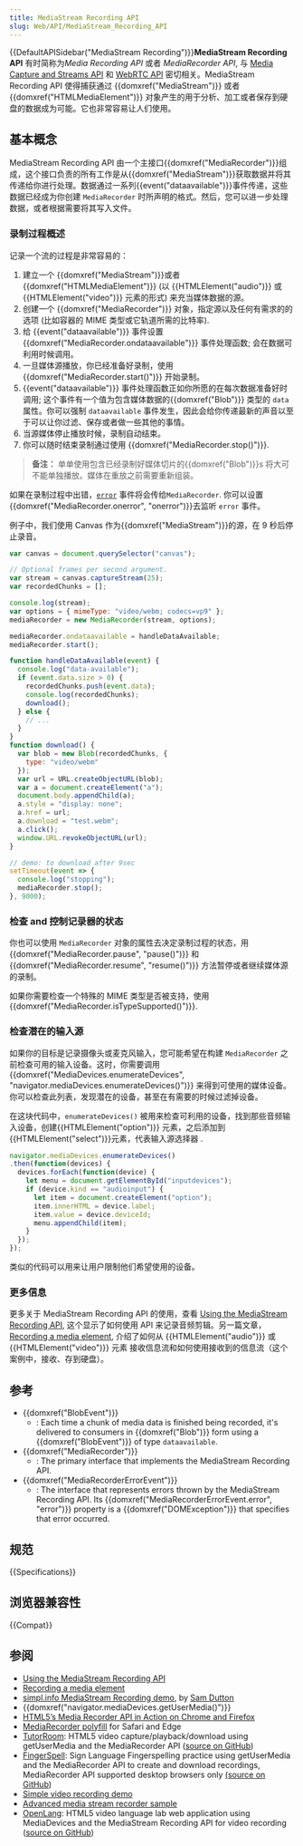 ```yaml
---
title: MediaStream Recording API
slug: Web/API/MediaStream_Recording_API
---
```


{{DefaultAPISidebar("MediaStream Recording")}}**MediaStream Recording API** 有时简称为*Media Recording API* 或者 _MediaRecorder API_, 与 [Media Capture and Streams API](/zh-CN/docs/Web/API/Media_Streams_API) 和 [WebRTC API](/zh-CN/docs/Web/API/WebRTC_API) 密切相关。MediaStream Recording API 使得捕获通过 {{domxref("MediaStream")}} 或者{{domxref("HTMLMediaElement")}} 对象产生的用于分析、加工或者保存到硬盘的数据成为可能。它也非常容易让人们使用。

## 基本概念

MediaStream Recording API 由一个主接口{{domxref("MediaRecorder")}}组成，这个接口负责的所有工作是从{{domxref("MediaStream")}}获取数据并将其传递给你进行处理。数据通过一系列{{event("dataavailable")}}事件传递，这些数据已经成为你创建 `MediaRecorder` 时所声明的格式。然后，您可以进一步处理数据，或者根据需要将其写入文件。

### 录制过程概述

记录一个流的过程是非常容易的：

1. 建立一个 {{domxref("MediaStream")}}或者{{domxref("HTMLMediaElement")}} (以 {{HTMLElement("audio")}} 或 {{HTMLElement("video")}} 元素的形式) 来充当媒体数据的源。
2. 创建一个 {{domxref("MediaRecorder")}} 对象，指定源以及任何有需求的的选项 (比如容器的 MIME 类型或它轨道所需的比特率).
3. 给 {{event("dataavailable")}} 事件设置{{domxref("MediaRecorder.ondataavailable")}} 事件处理函数; 会在数据可利用时候调用。
4. 一旦媒体源播放，你已经准备好录制，使用 {{domxref("MediaRecorder.start()")}} 开始录制。
5. {{event("dataavailable")}} 事件处理函数正如你所愿的在每次数据准备好时调用; 这个事件有一个值为包含媒体数据的{{domxref("Blob")}} 类型的 `data` 属性。你可以强制 `dataavailable` 事件发生，因此会给你传递最新的声音以至于可以让你过滤、保存或者做一些其他的事情。
6. 当源媒体停止播放时候，录制自动结束。
7. 你可以随时结束录制通过使用 {{domxref("MediaRecorder.stop()")}}.

> **备注：** 单单使用包含已经录制好媒体切片的{{domxref("Blob")}}s 将大可不能单独播放。媒体在重放之前需要重新组装。

如果在录制过程中出错，[`error`](/zh-CN/docs/Web/API/Element/error_event) 事件将会传给`MediaRecorder`. 你可以设置{{domxref("MediaRecorder.onerror", "onerror")}}去监听 `error` 事件。

例子中，我们使用 Canvas 作为{{domxref("MediaStream")}}的源，在 9 秒后停止录音。

```js
var canvas = document.querySelector("canvas");

// Optional frames per second argument.
var stream = canvas.captureStream(25);
var recordedChunks = [];

console.log(stream);
var options = { mimeType: "video/webm; codecs=vp9" };
mediaRecorder = new MediaRecorder(stream, options);

mediaRecorder.ondataavailable = handleDataAvailable;
mediaRecorder.start();

function handleDataAvailable(event) {
  console.log("data-available");
  if (event.data.size > 0) {
    recordedChunks.push(event.data);
    console.log(recordedChunks);
    download();
  } else {
    // ...
  }
}
function download() {
  var blob = new Blob(recordedChunks, {
    type: "video/webm"
  });
  var url = URL.createObjectURL(blob);
  var a = document.createElement("a");
  document.body.appendChild(a);
  a.style = "display: none";
  a.href = url;
  a.download = "test.webm";
  a.click();
  window.URL.revokeObjectURL(url);
}

// demo: to download after 9sec
setTimeout(event => {
  console.log("stopping");
  mediaRecorder.stop();
}, 9000);
```

### 检查 and 控制记录器的状态

你也可以使用 `MediaRecorder` 对象的属性去决定录制过程的状态，用 {{domxref("MediaRecorder.pause", "pause()")}} 和 {{domxref("MediaRecorder.resume", "resume()")}} 方法暂停或者继续媒体源的录制。

如果你需要检查一个特殊的 MIME 类型是否被支持，使用{{domxref("MediaRecorder.isTypeSupported()")}}.

### 检查潜在的输入源

如果你的目标是记录摄像头或麦克风输入，您可能希望在构建 `MediaRecorder` 之前检查可用的输入设备。这时，你需要调用 {{domxref("MediaDevices.enumerateDevices", "navigator.mediaDevices.enumerateDevices()")}} 来得到可使用的媒体设备。你可以检查此列表，发现潜在的设备，甚至在有需要的时候过滤掉设备。

在这块代码中，`enumerateDevices()` 被用来检查可利用的设备，找到那些音频输入设备，创建{{HTMLElement("option")}} 元素，之后添加到{{HTMLElement("select")}}元素，代表输入源选择器 .

```js
navigator.mediaDevices.enumerateDevices()
.then(function(devices) {
  devices.forEach(function(device) {
    let menu = document.getElementById("inputdevices");
    if (device.kind == "audioinput") {
      let item = document.createElement("option");
      item.innerHTML = device.label;
      item.value = device.deviceId;
      menu.appendChild(item);
    }
  });
});
```

类似的代码可以用来让用户限制他们希望使用的设备。

### 更多信息

更多关于 MediaStream Recording API 的使用，查看 [Using the MediaStream Recording API](/zh-CN/docs/Web/API/MediaStream_Recording_API/Using_the_MediaStream_Recording_API), 这个显示了如何使用 API 来记录音频剪辑。另一篇文章，[Recording a media element](/zh-CN/docs/Web/API/MediaStream_Recording_API/Recording_a_media_element), 介绍了如何从 {{HTMLElement("audio")}} 或{{HTMLElement("video")}} 元素 接收信息流和如何使用接收到的信息流（这个案例中，接收、存到硬盘）。

## 参考

- {{domxref("BlobEvent")}}
  - : Each time a chunk of media data is finished being recorded, it's delivered to consumers in {{domxref("Blob")}} form using a {{domxref("BlobEvent")}} of type `dataavailable`.
- {{domxref("MediaRecorder")}}
  - : The primary interface that implements the MediaStream Recording API.
- {{domxref("MediaRecorderErrorEvent")}}
  - : The interface that represents errors thrown by the MediaStream Recording API. Its {{domxref("MediaRecorderErrorEvent.error", "error")}} property is a {{domxref("DOMException")}} that specifies that error occurred.

## 规范

{{Specifications}}

## 浏览器兼容性

{{Compat}}

## 参阅

- [Using the MediaStream Recording API](/zh-CN/docs/Web/API/MediaStream_Recording_API/Using_the_MediaStream_Recording_API)
- [Recording a media element](/zh-CN/docs/Web/API/MediaStream_Recording_API/Recording_a_media_element)
- [simpl.info MediaStream Recording demo](https://simpl.info/mediarecorder/), by [Sam Dutton](https://twitter.com/sw12)
- {{domxref("navigator.mediaDevices.getUserMedia()")}}
- [HTML5’s Media Recorder API in Action on Chrome and Firefox](https://addpipe.com/blog/mediarecorder-api/)
- [MediaRecorder polyfill](https://github.com/ai/audio-recorder-polyfill) for Safari and Edge
- [TutorRoom](https://github.com/chrisjohndigital/TutorRoom): HTML5 video capture/playback/download using getUserMedia and the MediaRecorder API ([source on GitHub](https://github.com/chrisjohndigital/TutorRoom))
- [FingerSpell](https://www.fingerspell.org/): Sign Language Fingerspelling practice using getUserMedia and the MediaRecorder API to create and download recordings, MediaRecorder API supported desktop browsers only [(source on GitHub](https://github.com/chrisjohndigital/CameraCaptureJS))
- [Simple video recording demo](http://codepen.io/anon/pen/gpmPzm)
- [Advanced media stream recorder sample](https://quickblox.github.io/javascript-media-recorder/sample/)
- [OpenLang](https://github.com/chrisjohndigital/OpenLang): HTML5 video language lab web application using MediaDevices and the MediaStream Recording API for video recording ([source on GitHub](https://github.com/chrisjohndigital/OpenLang))
